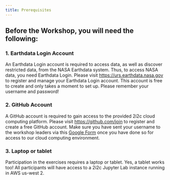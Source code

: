 ```yaml
---
title: Prerequisites
---
```


## Before the Workshop, you will need the following:

### 1. Earthdata Login Account

An Earthdata Login account is required to access data, as well as discover restricted data, from the NASA Earthdata system. Thus, to access NASA data, you need Earthdata Login. Please visit https://urs.earthdata.nasa.gov to register and manage your Earthdata Login account. This account is free to create and only takes a moment to set up. Please remember your username and password!

### 2. GitHub Account

A GitHub account is required to gain access to the provided 2i2c cloud computing platform. Please visit https://github.com/join to register and create a free GitHub account. Make sure you have sent your username to the workshop leaders via this [Google Form](https://docs.google.com/forms/d/e/1FAIpQLSfir0YIPhY5AJ6lpO1qOo-Wm1gjl7nXPasPjTKD3OCIhQo82A/viewform?usp=sf_link) once you have done so for access to our cloud computing environment. 

### 3. Laptop or tablet
Participation in the exercises requires a laptop or tablet. Yes, a tablet works too! All participants will have access to a 2i2c Jupyter Lab instance running in AWS us-west 2.
